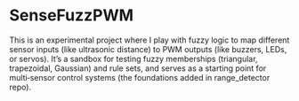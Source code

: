 # SenseFuzzPWM
This is an experimental project where I play with fuzzy logic to map different sensor inputs (like ultrasonic distance) to PWM outputs (like buzzers, LEDs, or servos). It’s a sandbox for testing fuzzy memberships (triangular, trapezoidal, Gaussian) and rule sets, and serves as a starting point for multi‑sensor control systems (the foundations added in range_detector repo).
